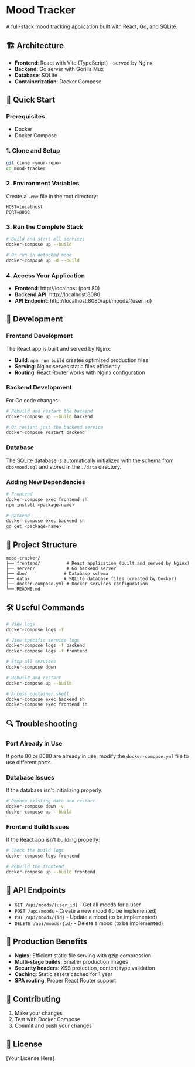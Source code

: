 # Mood Tracker

A full-stack mood tracking application built with React, Go, and SQLite.

## 🏗️ Architecture

- **Frontend**: React with Vite (TypeScript) - served by Nginx
- **Backend**: Go server with Gorilla Mux
- **Database**: SQLite
- **Containerization**: Docker Compose

## 🚀 Quick Start

### Prerequisites

- Docker
- Docker Compose

### 1. Clone and Setup

```bash
git clone <your-repo>
cd mood-tracker
```

### 2. Environment Variables

Create a `.env` file in the root directory:

```env
HOST=localhost
PORT=8080
```

### 3. Run the Complete Stack

```bash
# Build and start all services
docker-compose up --build

# Or run in detached mode
docker-compose up -d --build
```

### 4. Access Your Application

- **Frontend**: http://localhost (port 80)
- **Backend API**: http://localhost:8080
- **API Endpoint**: http://localhost:8080/api/moods/{user_id}

## 🔧 Development

### Frontend Development

The React app is built and served by Nginx:

- **Build**: `npm run build` creates optimized production files
- **Serving**: Nginx serves static files efficiently
- **Routing**: React Router works with Nginx configuration

### Backend Development

For Go code changes:

```bash
# Rebuild and restart the backend
docker-compose up --build backend

# Or restart just the backend service
docker-compose restart backend
```

### Database

The SQLite database is automatically initialized with the schema from `dbo/mood.sql` and stored in the `./data` directory.

### Adding New Dependencies

```bash
# Frontend
docker-compose exec frontend sh
npm install <package-name>

# Backend
docker-compose exec backend sh
go get <package-name>
```

## 📁 Project Structure

```
mood-tracker/
├── frontend/          # React application (built and served by Nginx)
├── server/            # Go backend server
├── dbo/              # Database schema
├── data/             # SQLite database files (created by Docker)
├── docker-compose.yml # Docker services configuration
└── README.md
```

## 🛠️ Useful Commands

```bash
# View logs
docker-compose logs -f

# View specific service logs
docker-compose logs -f backend
docker-compose logs -f frontend

# Stop all services
docker-compose down

# Rebuild and restart
docker-compose up --build

# Access container shell
docker-compose exec backend sh
docker-compose exec frontend sh
```

## 🔍 Troubleshooting

### Port Already in Use

If ports 80 or 8080 are already in use, modify the `docker-compose.yml` file to use different ports.

### Database Issues

If the database isn't initializing properly:

```bash
# Remove existing data and restart
docker-compose down -v
docker-compose up --build
```

### Frontend Build Issues

If the React app isn't building properly:

```bash
# Check the build logs
docker-compose logs frontend

# Rebuild the frontend
docker-compose up --build frontend
```

## 📝 API Endpoints

- `GET /api/moods/{user_id}` - Get all moods for a user
- `POST /api/moods` - Create a new mood (to be implemented)
- `PUT /api/moods/{id}` - Update a mood (to be implemented)
- `DELETE /api/moods/{id}` - Delete a mood (to be implemented)

## 🚀 Production Benefits

- **Nginx**: Efficient static file serving with gzip compression
- **Multi-stage builds**: Smaller production images
- **Security headers**: XSS protection, content type validation
- **Caching**: Static assets cached for 1 year
- **SPA routing**: Proper React Router support

## 🤝 Contributing

1. Make your changes
2. Test with Docker Compose
3. Commit and push your changes

## 📄 License

[Your License Here]
